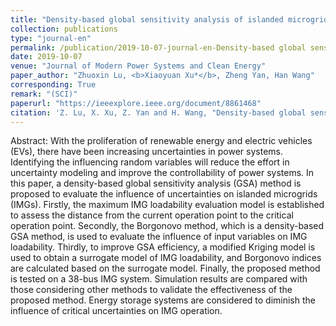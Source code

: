 ```yaml
---
title: "Density-based global sensitivity analysis of islanded microgrid loadability considering distributed energy resource integration"
collection: publications
type: "journal-en"
permalink: /publication/2019-10-07-journal-en-Density-based global sensitivity analysis of islanded microgrid loadability considering distributed energy resource integration
date: 2019-10-07
venue: "Journal of Modern Power Systems and Clean Energy"
paper_author: "Zhuoxin Lu, <b>Xiaoyuan Xu*</b>, Zheng Yan, Han Wang"
corresponding: True
remark: "(SCI)"
paperurl: "https://ieeexplore.ieee.org/document/8861468"
citation: 'Z. Lu, X. Xu, Z. Yan and H. Wang, "Density-based global sensitivity analysis of islanded microgrid loadability considering distributed energy resource integration," <i>Journal of Modern Power Systems and Clean Energy</i>, vol. 8, no. 1, pp. 94-101, Jan. 2020.'
---
```


Abstract:
With the proliferation of renewable energy and electric vehicles (EVs), there have been increasing uncertainties in power systems. Identifying the influencing random variables will reduce the effort in uncertainty modeling and improve the controllability of power systems. In this paper, a density-based global sensitivity analysis (GSA) method is proposed to evaluate the influence of uncertainties on islanded microgrids (IMGs). Firstly, the maximum IMG loadability evaluation model is established to assess the distance from the current operation point to the critical operation point. Secondly, the Borgonovo method, which is a density-based GSA method, is used to evaluate the influence of input variables on IMG loadability. Thirdly, to improve GSA efficiency, a modified Kriging model is used to obtain a surrogate model of IMG loadability, and Borgonovo indices are calculated based on the surrogate model. Finally, the proposed method is tested on a 38-bus IMG system. Simulation results are compared with those considering other methods to validate the effectiveness of the proposed method. Energy storage systems are considered to diminish the influence of critical uncertainties on IMG operation.